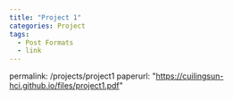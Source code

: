 ```yaml
---
title: "Project 1"
categories: Project
tags:
  - Post Formats
  - link
---
```


permalink: /projects/project1
paperurl: "https://cuilingsun-hci.github.io/files/project1.pdf"

